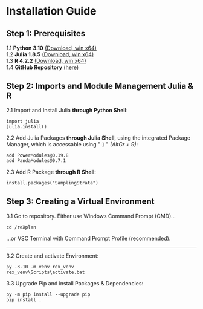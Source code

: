 # Installation Guide

## Step 1: Prerequisites
1.1 **Python 3.10** [(Download, win x64)](https://www.python.org/ftp/python/3.10.10/python-3.10.10-amd64.exe)\
1.2 **Julia 1.8.5** [(Download, win x64)](https://julialang-s3.julialang.org/bin/winnt/x64/1.8/julia-1.8.5-win64.exe)\
1.3 **R 4.2.2** [(Download, win x64)](https://ftp.fau.de/cran/bin/windows/base/old/4.2.2)\
1.4 **GitHub Repository** [(here)](https://github.com/FirasJrad/reXplan)

## Step 2: Imports and Module Management Julia & R
2.1 Import and Install Julia **through Python Shell**:
```
import julia
julia.install()
```

2.2 Add Julia Packages **through Julia Shell**, using the integrated Package Manager, which is accessable using " `]` " _(AltGr + 9)_:
```
add PowerModules@0.19.8
add PandaModules@0.7.1
```

2.3 Add R Package **through R Shell**:
```
install.packages("SamplingStrata")
```

## Step 3: Creating a Virtual Environment

3.1 Go to repository. Either use Windows Command Prompt (CMD)...
```
cd /reXplan
```

...or VSC Terminal with Command Prompt Profile (recommended).

---

3.2 Create and activate Environment:
```
py -3.10 -m venv rex_venv
rex_venv\Scripts\activate.bat
```

3.3 Upgrade Pip and install Packages & Dependencies:
```
py -m pip install --upgrade pip
pip install .
```
